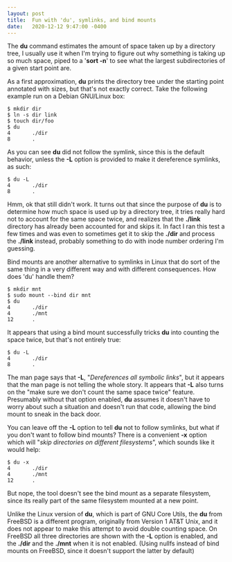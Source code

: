 ```yaml
---
layout: post
title:  Fun with 'du', symlinks, and bind mounts
date:   2020-12-12 9:47:00 -0400
---
```


The **du** command estimates the amount of space taken up by a directory tree, I usually use it when I'm trying to figure out why something is taking up so much space, piped to a '**sort -n**' to see what the largest subdirectories of a given start point are.

As a first approximation, **du** prints the directory tree under the starting point annotated with sizes, but that's not exactly correct. Take the following example run on a Debian GNU/Linux box:

```
$ mkdir dir
$ ln -s dir link
$ touch dir/foo
$ du
4       ./dir
8       .
```

As you can see **du** did not follow the symlink, since this is the default behavior, unless the **-L** option is provided to make it dereference symlinks, as such:

```
$ du -L
4       ./dir
8       .
```

Hmm, ok that still didn't work. It turns out that since the purpose of **du** is to determine how much space is used up by a directory tree, it tries really hard not to account for the same space twice, and realizes that the **./link** directory has already been accounted for and skips it. In fact I ran this test a few times and was even to sometimes get it to skip the **./dir** and process the **./link** instead, probably something to do with inode number ordering I'm guessing.

Bind mounts are another alternative to symlinks in Linux that do sort of the same thing in a very different way and with different consequences. How does 'du' handle them?

```
$ mkdir mnt
$ sudo mount --bind dir mnt
$ du
4       ./dir
4       ./mnt
12      .
```

It appears that using a bind mount successfully tricks **du** into counting the space twice, but that's not entirely true:

```
$ du -L
4       ./dir
8       .
```
The man page says that **-L**, "*Dereferences all symbolic links*", but it appears that the man page is not telling the whole story. It appears that **-L** also turns on the "make sure we don't count the same space twice" feature. Presumably without that option enabled, **du** assumes it doesn't have to worry about such a situation and doesn't run that code, allowing the bind mount to sneak in the back door.

You can leave off the **-L** option to tell **du** not to follow symlinks, but what if you don't want to follow bind mounts? There is a convenient **-x** option which will "*skip directories on different filesystems*", which sounds like it would help:

```
$ du -x
4       ./dir
4       ./mnt
12      .
```

But nope, the tool doesn't see the bind mount as a separate filesystem, since its really part of the same filesystem mounted at a new point.

Unlike the  Linux version of **du**, which is part of GNU Core Utils, the **du** from FreeBSD is a different program, originally from Version 1 AT&T Unix, and it does not appear to make this attempt to avoid double counting space. On FreeBSD all three directories are shown with the **-L** option is enabled, and the **./dir** and the **./mnt** when it is not enabled. (Using nullfs instead of bind mounts on FreeBSD, since it doesn't support the latter by default)



















